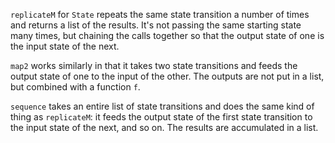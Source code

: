 `replicateM` for `State` repeats the same state transition a number of times and returns a list of
the results. It's not passing the same starting state many times, but chaining the calls together so
that the output state of one is the input state of the next.

`map2` works similarly in that it takes two state transitions and feeds the output state of one to
the input of the other. The outputs are not put in a list, but combined with a function `f`.

`sequence` takes an entire list of state transitions and does the same kind of thing as
`replicateM`: it feeds the output state of the first state transition to the input state of the
next, and so on. The results are accumulated in a list.
